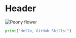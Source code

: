 # Header

![Peony flower](https://upload.wikimedia.org/wikipedia/commons/5/5e/Peony_in_Bloom.jpg)

```python
print("Hello, GitHub Skills!")
```











